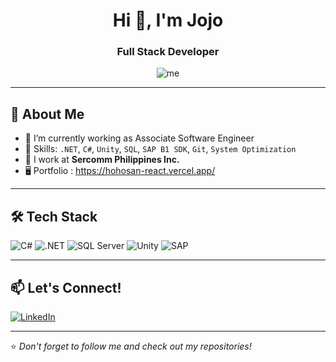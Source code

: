 <h1 align="center">Hi 👋, I'm Jojo</h1>
<h3 align="center">Full Stack Developer</h3>

<p align="center">
  <img src="https://komarev.com/ghpvc/?username=jojoberberjavier&label=Profile%20views&color=0e75b6&style=flat" alt="me" />
</p>

---

## 🚀 About Me

- 🔭 I’m currently working as Associate Software Engineer
- 🧠 Skills: `.NET`, `C#`, `Unity`, `SQL`, `SAP B1 SDK`, `Git`, `System Optimization`
- 💼 I work at **Sercomm Philippines Inc.**
- 🖥️ Portfolio : https://hohosan-react.vercel.app/

---

## 🛠️ Tech Stack

![C#](https://img.shields.io/badge/-C%23-239120?style=for-the-badge&logo=c-sharp&logoColor=white)
![.NET](https://img.shields.io/badge/-.NET-512BD4?style=for-the-badge&logo=dotnet&logoColor=white)
![SQL Server](https://img.shields.io/badge/-SQL%20Server-CC2927?style=for-the-badge&logo=microsoft-sql-server&logoColor=white)
![Unity](https://img.shields.io/badge/-Unity-000000?style=for-the-badge&logo=unity&logoColor=white)
![SAP](https://img.shields.io/badge/-SAP-0FAAFF?style=for-the-badge&logo=sap&logoColor=white)

---


## 📫 Let's Connect!

<p align="left">
  <a href="https://www.linkedin.com/in/jojojavier/" target="_blank"><img alt="LinkedIn" src="https://img.shields.io/badge/-LinkedIn-blue?style=for-the-badge&logo=linkedin&logoColor=white"/></a>
</p>

---

⭐️ *Don't forget to follow me and check out my repositories!*
